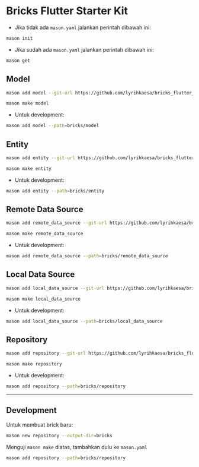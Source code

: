 # Bricks Flutter Starter Kit

- Jika tidak ada `mason.yaml` jalankan perintah dibawah ini:

```bash
mason init
```

- Jika sudah ada `mason.yaml` jalankan perintah dibawah ini:

```bash
mason get
```

## Model

```bash
mason add model --git-url https://github.com/lyrihkaesa/bricks_flutter_starter_kit.git --git-path bricks/model
```

```bash
mason make model
```

- Untuk development:

```bash
mason add model --path=bricks/model
```

## Entity

```bash
mason add entity --git-url https://github.com/lyrihkaesa/bricks_flutter_starter_kit.git --git-path bricks/entity
```

```bash
mason make entity
```

- Untuk development:

```bash
mason add entity --path=bricks/entity
```

## Remote Data Source

```bash
mason add remote_data_source --git-url https://github.com/lyrihkaesa/bricks_flutter_starter_kit.git --git-path bricks/remote_data_source
```

```bash
mason make remote_data_source
```

- Untuk development:

```bash
mason add remote_data_source --path=bricks/remote_data_source
```

## Local Data Source

```bash
mason add local_data_source --git-url https://github.com/lyrihkaesa/bricks_flutter_starter_kit.git --git-path bricks/local_data_source
```

```bash
mason make local_data_source
```

- Untuk development:

```bash
mason add local_data_source --path=bricks/local_data_source
```

## Repository

```bash
mason add repository --git-url https://github.com/lyrihkaesa/bricks_flutter_starter_kit.git --git-path bricks/repository
```

```bash
mason make repository
```

- Untuk development:

```bash
mason add repository --path=bricks/repository
```

---

## Development

Untuk membuat brick baru:

```bash
mason new repository --output-dir=bricks
```

Menguji `mason make` diatas, tambahkan dulu ke `mason.yaml`

```bash
mason add repository --path=bricks/repository
```
